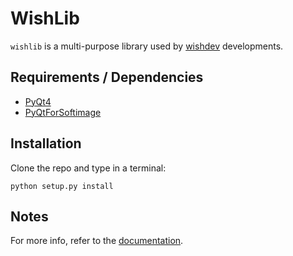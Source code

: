 WishLib
=======
`wishlib` is a multi-purpose library used by
[wishdev](http://wishdev.blogspot.com) developments.

Requirements / Dependencies
-------------
- [PyQt4](http://www.riverbankcomputing.co.uk/software/pyqt/download)
- [PyQtForSoftimage](http://github.com/caron/PyQtForSoftimage)

Installation
------------
Clone the repo and type in a terminal:

    python setup.py install

Notes
-----
For more info, refer to the [documentation](http://github.com/csaez/wishlib/wiki).
